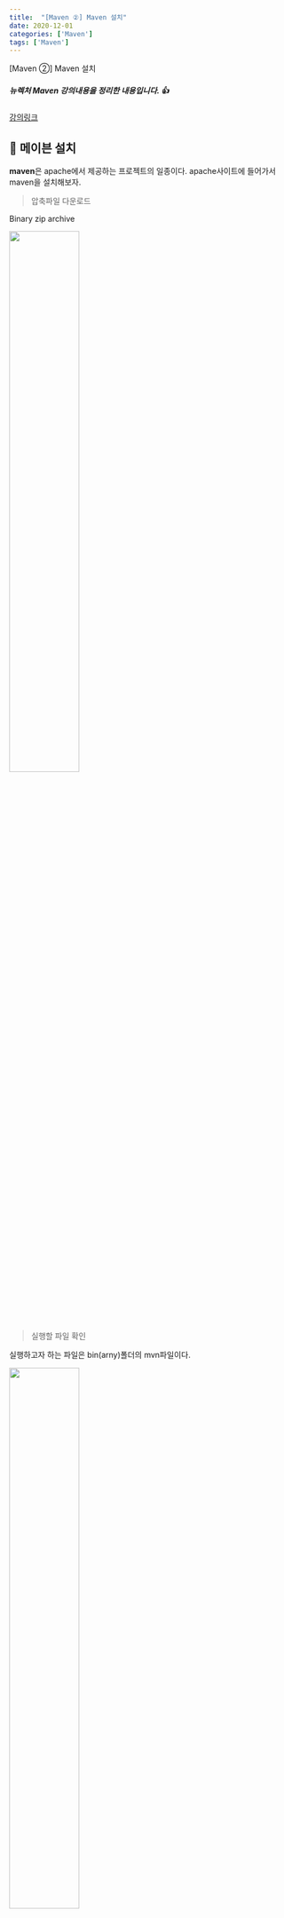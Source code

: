```yaml
---
title:  "[Maven ②] Maven 설치"
date: 2020-12-01
categories: ['Maven']
tags: ['Maven']
---
```


[Maven ②] Maven 설치

##### 뉴렉처 Maven 강의내용을 정리한 내용입니다. :+1: 
[강의링크](https://www.youtube.com/watch?v=VAp0n9DmeEA&list=PLq8wAnVUcTFWRRi_JWLArMND_PnZM6Yja)
<br>

## :pushpin: 메이븐 설치

**maven**은 apache에서 제공하는 프로젝트의 일종이다. apache사이트에 들어가서 maven을 설치해보자.<br>

> 압축파일 다운로드 <br>

Binary zip archive <br>

<img src="https://user-images.githubusercontent.com/62331803/100706510-7c8f5a00-33ec-11eb-8e7e-60b0de7a4ed6.png" width="50%"><br>
<br>

> 실행할 파일 확인<br>

실행하고자 하는 파일은 bin(arny)폴더의 mvn파일이다. <br>

<img src="https://user-images.githubusercontent.com/62331803/100707619-47840700-33ee-11eb-8077-14235c28cf97.png" width="50%"><br>
<br>

> 콘솔을 통해서 파일을 실행한다<br>

mvn파일을 실행하기 위해서는, 해당 바이너리 파일이 존재하는 `bin` 폴더로 이동해야 한다. <br>
파일을 실행할 때마다 해당 폴더를 이동해야하는 번거로움을 없애기 위해서,  maven의 경로를 **path**라는 환경변수를 등록해줄 수 있다. <br>
<br>

:notebook: **Reference | path란?**<br>

console창에 `path`를 입력하게 되면, 현재 컴퓨터에 등록된 모든 `path`목록을 띄워준다. <br>
**이 path는 무슨 의미일까?**

콘솔창에 기존에 등록지 않은 명령어를 콘솔에 입력할 경우, 다음과 같은 오류 메세지가 띄워진다. <br>

<img src="https://user-images.githubusercontent.com/62331803/100708503-c7f73780-33ef-11eb-938f-cc2fefceecea.png" width="80%"><br>

**cmd로 부터 받은 명령어를 처리되는 과정을 살펴보면 다음과 같다.**<br>
- 명령어가 입력되고 
- 해당 명령어가 Dos가 가진 내부명령인지를 확인하고
-  예약된 디렉토리의 외부 명령인지를 확인하고
- path에 존재하는 각 디렉토리를 확인하여 실행할 수 있는 프로그램/파일인지를 확인하는 과정을 거치게 된다. 
- 그리고 어떠한 파일도 찾을 수 없는 경우에는 다음과 같은 오류 메세지가 출력되는 것이다. 

즉 `path`는 우리가 콘솔로부터 어떠한 명령을 할 경우, 전체경로를 쓰지 않아도 우리가 원하는 프로그램/파일을 실행할 수 있도록 미리 등록해 놓은 경로를 의미한다. <br>
<br>

> path 등록<br>

maven 디렉토리의 경로를 환경변수로 등록한다. <br>

- 환경변수명 : `M2_HOME`<br>

<img src="https://user-images.githubusercontent.com/62331803/100709757-0130a700-33f2-11eb-9440-be2aedb0e459.png" width="80%"><br>


- 등록 완료<br>

<img src="https://user-images.githubusercontent.com/62331803/100709885-33420900-33f2-11eb-8f6a-a8cfb830a068.png" width="80%"><br>

- 환경변수 `M2_HOME` 으로 새로운 환경변수인 `%M2_HOME%bin` 생성 <br>

<img src="https://user-images.githubusercontent.com/62331803/100709985-61274d80-33f2-11eb-8834-0a5c83a5a755.png" width="80%"><br>

`%path_name%`이란, 다른 path를 참조한 path를 등록할 수 있도록 하는 연산자이다. <br>

- 메이븐 설치 확인<br>

<img src="https://user-images.githubusercontent.com/62331803/100731442-ba04df00-340e-11eb-8e72-22dae7849708.png" width="80%"><br>
<br>
<br>
